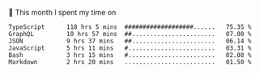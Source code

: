📅 This month I spent my time on

<!--START_SECTION:waka-->

```text
TypeScript      118 hrs 5 mins  ###################......   75.35 %
GraphQL         10 hrs 57 mins  ##.......................   07.00 %
JSON            9 hrs 37 mins   ##.......................   06.14 %
JavaScript      5 hrs 11 mins   #........................   03.31 %
Bash            3 hrs 15 mins   #........................   02.08 %
Markdown        2 hrs 20 mins   .........................   01.50 %
```

<!--END_SECTION:waka-->
